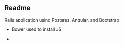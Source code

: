 ##  Readme

Rails application using Postgres, Angular, and Bootstrap



* Bower used to install JS.

* 

